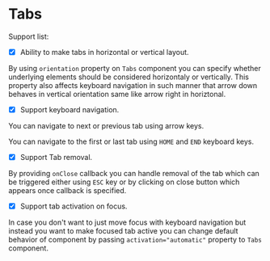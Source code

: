 # Tabs

Support list:

- [X] Ability to make tabs in horizontal or vertical layout.

By using `orientation` property on `Tabs` component you
can specify whether underlying elements should be 
considered horizontaly or vertically. This property also 
affects keyboard navigation in such manner that arrow 
down behaves in vertical orientation same like arrow 
right in horiztonal.

- [X] Support keyboard navigation.

You can navigate to next or previous tab using arrow keys.

You can navigate to the first or last tab using `HOME` and `END` keyboard keys.

- [X] Support Tab removal.

By providing `onClose` callback you can handle removal of the tab which can be triggered either using `ESC` key or by clicking on close button which appears once callback is specified.

- [X] Support tab activation on focus.

In case you don't want to just move focus with keyboard navigation but instead you want to make focused tab active you can change default behavior of component by passing `activation="automatic"` property to `Tabs` component.